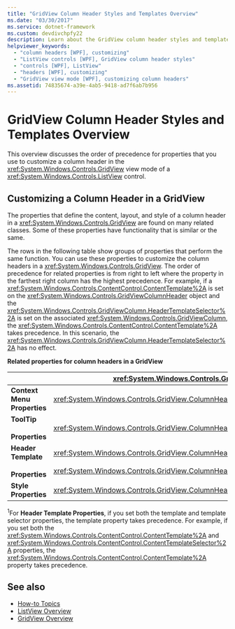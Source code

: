 ```yaml
---
title: "GridView Column Header Styles and Templates Overview"
ms.date: "03/30/2017"
ms.service: dotnet-framework
ms.custom: devdivchpfy22
description: Learn about the GridView column header styles and templates.
helpviewer_keywords: 
  - "column headers [WPF], customizing"
  - "ListView controls [WPF], GridView column header styles"
  - "controls [WPF], ListView"
  - "headers [WPF], customizing"
  - "GridView view mode [WPF], customizing column headers"
ms.assetid: 74835674-a39e-4ab5-9418-ad7f6ab7b956
---
```

# GridView Column Header Styles and Templates Overview

This overview discusses the order of precedence for properties that you use to customize a column header in the <xref:System.Windows.Controls.GridView> view mode of a <xref:System.Windows.Controls.ListView> control.  
  
## Customizing a Column Header in a GridView  

The properties that define the content, layout, and style of a column header in a <xref:System.Windows.Controls.GridView> are found on many related classes. Some of these properties have functionality that is similar or the same.  
  
The rows in the following table show groups of properties that perform the same function. You can use these properties to customize the column headers in a <xref:System.Windows.Controls.GridView>. The order of precedence for related properties is from right to left where the property in the farthest right column has the highest precedence. For example, if a <xref:System.Windows.Controls.ContentControl.ContentTemplate%2A> is set on the <xref:System.Windows.Controls.GridViewColumnHeader> object and the <xref:System.Windows.Controls.GridViewColumn.HeaderTemplateSelector%2A> is set on the associated <xref:System.Windows.Controls.GridViewColumn>, the <xref:System.Windows.Controls.ContentControl.ContentTemplate%2A> takes precedence. In this scenario, the <xref:System.Windows.Controls.GridViewColumn.HeaderTemplateSelector%2A> has no effect.  
  
**Related properties for column headers in a GridView**  
  
|  | <xref:System.Windows.Controls.GridView> | <xref:System.Windows.Controls.GridViewColumn> |<xref:System.Windows.Controls.GridViewColumnHeader>|  
|-|-|-|-|  
|**Context Menu Properties**|<xref:System.Windows.Controls.GridView.ColumnHeaderContextMenu%2A>|Not applicable|<xref:System.Windows.FrameworkElement.ContextMenu%2A>|  
|**ToolTip**<br /><br /> **Properties**|<xref:System.Windows.Controls.GridView.ColumnHeaderToolTip%2A>|Not applicable|<xref:System.Windows.FrameworkElement.ToolTip%2A>|  
|**Header Template**<br /><br /> **Properties**|<xref:System.Windows.Controls.GridView.ColumnHeaderTemplate%2A> <sup>1</sup>/<br /><br /> <xref:System.Windows.Controls.GridView.ColumnHeaderTemplateSelector%2A>|<xref:System.Windows.Controls.GridViewColumn.HeaderTemplate%2A> <sup>1</sup>/<br /><br /> <xref:System.Windows.Controls.GridViewColumn.HeaderTemplateSelector%2A>|<xref:System.Windows.Controls.ContentControl.ContentTemplate%2A> <sup>1</sup>/<br /><br /> <xref:System.Windows.Controls.ContentControl.ContentTemplateSelector%2A>|  
|**Style Properties**|<xref:System.Windows.Controls.GridView.ColumnHeaderContainerStyle%2A>|<xref:System.Windows.Controls.GridViewColumn.HeaderContainerStyle%2A>|<xref:System.Windows.FrameworkElement.Style%2A>|  
  
<sup>1</sup>For **Header Template Properties**, if you set both the template and template selector properties, the template property takes precedence. For example, if you set both the <xref:System.Windows.Controls.ContentControl.ContentTemplate%2A> and <xref:System.Windows.Controls.ContentControl.ContentTemplateSelector%2A> properties, the <xref:System.Windows.Controls.ContentControl.ContentTemplate%2A> property takes precedence.  
  
## See also

- [How-to Topics](listview-how-to-topics.md)
- [ListView Overview](listview-overview.md)
- [GridView Overview](gridview-overview.md)
